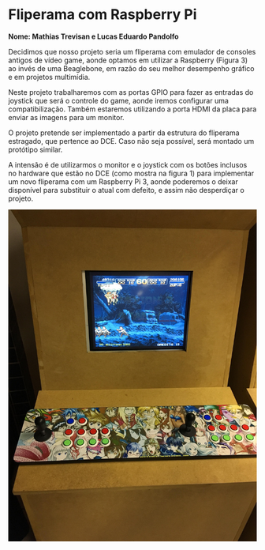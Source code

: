 # Fliperama com Raspberry Pi

**Nome: Mathias Trevisan e Lucas Eduardo Pandolfo**

Decidimos que nosso projeto seria um fliperama com emulador de consoles antigos de vídeo game,
aonde optamos em utilizar a Raspberry (Figura 3) ao invés de uma Beaglebone,
em razão do seu melhor desempenho gráfico e em projetos multimídia.

Neste projeto trabalharemos com as portas GPIO para fazer as entradas do joystick que será o
controle do game, aonde iremos configurar uma compatibilização. Também estaremos utilizando a
porta HDMI da placa para enviar as imagens para um monitor.

O projeto pretende ser implementado a partir da estrutura do fliperama estragado, que pertence ao DCE.
Caso não seja possível, será montado um protótipo similar.

A intensão é de utilizarmos o monitor e o joystick com os botões inclusos no hardware que estão no DCE
(como mostra na figura 1) para implementar um novo fliperama com um Raspberry Pi 3, aonde poderemos o
deixar disponível para substituir o atual com defeito, e assim não desperdiçar o projeto.

![Fliperama DCE](/41985781_266601204186773_5485603140361256960_n.jpg)
